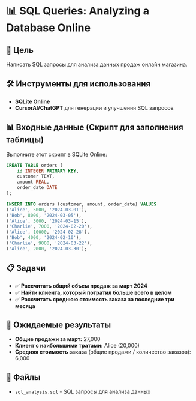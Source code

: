 # 📊 SQL Queries: Analyzing a Database Online

## 🎯 Цель
Написать SQL запросы для анализа данных продаж онлайн магазина.

## 🛠️ Инструменты для использования
- **SQLite Online**
- **CursorAI/ChatGPT** для генерации и улучшения SQL запросов

## 📊 Входные данные (Скрипт для заполнения таблицы)
Выполните этот скрипт в SQLite Online:

```sql
CREATE TABLE orders (
    id INTEGER PRIMARY KEY,
    customer TEXT,
    amount REAL,
    order_date DATE
);

INSERT INTO orders (customer, amount, order_date) VALUES
('Alice', 5000, '2024-03-01'),
('Bob', 8000, '2024-03-05'),
('Alice', 3000, '2024-03-15'),
('Charlie', 7000, '2024-02-20'),
('Alice', 10000, '2024-02-28'),
('Bob', 4000, '2024-02-10'),
('Charlie', 9000, '2024-03-22'),
('Alice', 2000, '2024-03-30');
```

## 📋 Задачи
- ✅ **Рассчитать общий объем продаж за март 2024**
- ✅ **Найти клиента, который потратил больше всего в целом**
- ✅ **Рассчитать среднюю стоимость заказа за последние три месяца**

## 🎯 Ожидаемые результаты
- **Общие продажи за март:** 27,000
- **Клиент с наибольшими тратами:** Alice (20,000)
- **Средняя стоимость заказа** (общие продажи / количество заказов): 6,000

## 📁 Файлы
- `sql_analysis.sql` - SQL запросы для анализа данных
